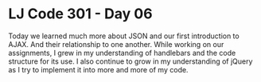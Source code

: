 # LJ Code 301 - Day 06

Today we learned much more about JSON and our first introduction to AJAX. And their relationship to one another. While working on our assignments, I grew in my understanding of handlebars and the code structure for its use. I also continue to grow in my understanding of jQuery as I try to implement it into more and more of my code.
